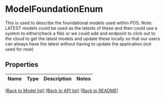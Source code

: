 # ModelFoundationEnum

This is used to describe the foundational models used within POS.  Note: LATEST models could be used as the latests of these and then could use a system to either(check a file) or       we could add and endpoint to click out to the cloud to get the latest models and update these locally so that our users       can always have the latest without having to update the application.(not used for now)

## Properties
Name | Type | Description | Notes
------------ | ------------- | ------------- | -------------

[[Back to Model list]](../README.md#documentation-for-models) [[Back to API list]](../README.md#documentation-for-api-endpoints) [[Back to README]](../README.md)


